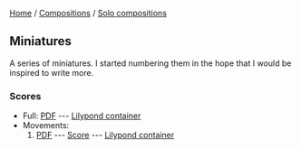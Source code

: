 [Home](/) / [Compositions](/compositions) / [Solo compositions](/compositions/solo)

## Miniatures

A series of miniatures. I started numbering them in the hope that I would be inspired to write more.

### Scores

* Full: [PDF](Miniatures.pdf) --- [Lilypond container](Miniatures.ly)
* Movements:
  1. [PDF](1/1.pdf) --- [Score](1/_1.ly) --- [Lilypond container](1/1.ly)
